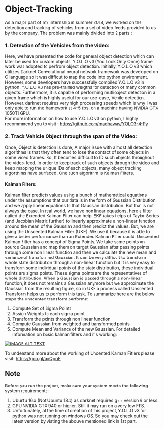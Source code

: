 # Object-Tracking

As a major part of my internship in summer 2018, we worked on the detection and tracking of vehicles from a set of video feeds provided to us by the company.
The problem was mainly divided into 2 parts :
### 1. Detection of the Vehicles from the video:
Here, we have presented the code for general object detection which can later be used for custom objects. Y.O.L.O v3 (You Look Only Once) frame work was adopted to perfrom object detection. Initially, Y.O.L.O v3 which utilizes Darknet Convolutional neural network framework was developed on C language so it was difficut to map the code into python environment. However, some developers have successfully compiled Y.O.L.O v3 in python. Y.O.L.O v3 has pre-trained weigths for detection of many common objects. Furthermore, it is capable of performing mutliobject detection in a given frame which is highly useful for our use-case, Vehile detection. However, darknet requires very high processing speeds which is why I was only able to run the framework at 4-5 fps. on a machine having NVIDIA GTX 1050Ti GPU.   
For more information on how to use Y.O.L.O v3 on python, I highly recommmend you to visit : https://github.com/madhawav/YOLO3-4-Py

### 2. Track Vehicle Object through the span of the Video:
Once, Object is detection is done, A major issue with almost all detection algorithms is that they often tend to lose the contact of some objects in some video frames. So, It becomes difficult to ID such objects throughout the video-feed. In order to keep track of such objects through the video and keep mapping the unique IDs of each objects, many object tracking algorthims have surfaced. One such algorithm is Kalman Filters. 
#### Kalman Filters:
Kalman filter predicts values using a bunch of mathematical equations under the assumptions that our data is in the form of Gaussian Distribution and we apply linear equations to that Gaussian distribution. But that is not always the case. In real world, we have non linear equations, here a filter called the Extended Kalman Filter can help. EKF takes helps of Taylor Series (and Jacobian Matrix further) to linearly approximate a non-linear function around the mean of the Gaussian and then predict the values.
But, we are using the Unscented Kalman Filter (UKF). We use it because it is able to give a better performance than an Extended Kalman Filter could. Unscented Kalman Filter has a concept of Sigma Points. We take some points on source Gaussian and map them on target Gaussian after passing points through some non linear function and then we calculate the new mean and variance of transformed Gaussian. It can be very difficult to transform whole state distribution through a non-linear function but it is very easy to transform some individual points of the state distribution, these individual points are sigma points. These sigma points are the representatives of whole distribution. 
When a Gaussian is passed through a non-linear function, it does not remains a Gaussian anymore but we approximate the Gaussian from the resulting figure, so in UKF a process called Unscented Transform​ helps us to perform this task. To summarize here are the below steps the unscented transform performs:
1. Compute Set of Sigma Points
2. Assign Weights to each sigma point
3. Transform the points through non linear function
4. Compute Gaussian from weighted and transformed points
5. Compute Mean and Variance of the new Gaussian.
For detailed information on basic kalman filters and it's working:

[![IMAGE ALT TEXT](https://user-images.githubusercontent.com/22682743/49422066-4fd1e900-f7b8-11e8-9dc7-79d91d11b798.png)](https://youtu.be/CaCcOwJPytQ?list=PLX2gX-ftPVXU3oUFNATxGXY90AULiqnWT "Special Topics - The Kalman Filter (1 of 55) What is a Kalman Filter?")

To understand more about the working of Uncented Kalman Fitlers please visit: https://goo.gl/aoQpqE
## Note
Before you run the project, make sure your system meets the following system requirements:
1. Ubuntu 16.x (Not Ubuntu 18.x) as darknet requires g++ version 6 or less.
2. GPU NVIDIA GTX 940 or higher. Still it may run on a very low FPS.
3. Unfortunately, at the time of creation of this project, Y.O.L.O v3 for python was not running on windows OS. So you may check out the latest version by visting the abouve mentioned link in 1st part.




